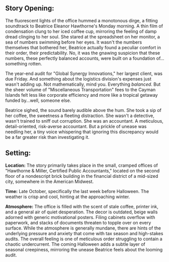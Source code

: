 ## Story Opening:

The fluorescent lights of the office hummed a monotonous dirge, a fitting soundtrack to Beatrice Eleanor Hawthorne's Monday morning. A thin film of condensation clung to her iced coffee cup, mirroring the feeling of damp dread clinging to her soul. She stared at the spreadsheet on her monitor, a sea of numbers swimming before her eyes. It wasn't the numbers themselves that bothered her, Beatrice actually found a peculiar comfort in their order, their predictability. No, it was the gnawing suspicion that these numbers, these perfectly balanced accounts, were built on a foundation of…something rotten.

The year-end audit for "Global Synergy Innovations," her largest client, was due Friday. And something about the logistics division's expenses just wasn't adding up. Not mathematically, mind you. Everything *balanced*. But the sheer volume of "Miscellaneous Transportation" fees to the Cayman Islands felt less like corporate efficiency and more like a tropical getaway funded by…well, someone else.

Beatrice sighed, the sound barely audible above the hum. She took a sip of her coffee, the sweetness a fleeting distraction. She wasn't a detective, wasn't trained to sniff out corruption. She was an accountant. A meticulous, detail-oriented, risk-averse accountant. But a prickle of unease was needling her, a tiny voice whispering that ignoring this discrepancy would be a far greater risk than investigating it.

## Setting:

**Location:** The story primarily takes place in the small, cramped offices of "Hawthorne & Miller, Certified Public Accountants," located on the second floor of a nondescript brick building in the financial district of a mid-sized city, somewhere in the American Midwest.

**Time:** Late October, specifically the last week before Halloween. The weather is crisp and cool, hinting at the approaching winter.

**Atmosphere:** The office is filled with the scent of stale coffee, printer ink, and a general air of quiet desperation. The decor is outdated, beige walls adorned with generic motivational posters. Filing cabinets overflow with paperwork, and stacks of documents threaten to topple over on every surface. While the atmosphere is generally mundane, there are hints of the underlying pressure and anxiety that come with tax season and high-stakes audits. The overall feeling is one of meticulous order struggling to contain a chaotic undercurrent. The coming Halloween adds a subtle layer of seasonal creepiness, mirroring the unease Beatrice feels about the looming audit.
